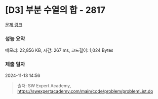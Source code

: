 # [D3] 부분 수열의 합 - 2817 

[문제 링크](https://swexpertacademy.com/main/code/problem/problemDetail.do?contestProbId=AV7IzvG6EksDFAXB) 

### 성능 요약

메모리: 22,856 KB, 시간: 267 ms, 코드길이: 1,024 Bytes

### 제출 일자

2024-11-13 14:56



> 출처: SW Expert Academy, https://swexpertacademy.com/main/code/problem/problemList.do